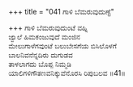 +++
title = "041 ಗಾಳಿ ಬೆಮರುವುದುಣ್ಟೆ"

+++
ಗಾಳಿ ಬೆಮರುವುದುಂಟೆ ವಹ್ನಿ  
ಜ್ವಾಲೆ ಹಿಮಕಂಜುವುದೆ ಮಂಜಿನ  
ಮೇಲುಗಾಳೆಗವುಂಟೆ ಬಲುಬೇಸಗೆಯ ಬಿಸಿಲೊಳಗೆ  
ಬಾಲನಿವನೆನ್ನದಿರು ದುಗುಡವ  
ತಾಳಲಾಗದು ಬೊಪ್ಪ ನಿಮ್ಮಡಿ  
ಯಾಲಿಗಳಿಗೌತಣವನಿಕ್ಕುವೆನೊರಸಿ ರಿಪುಬಲವ    ॥41॥
